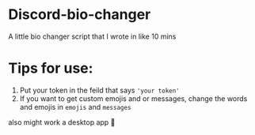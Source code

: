 # Discord-bio-changer
A little bio changer script that I wrote in like 10 mins



# Tips for use:
  1. Put your token in the feild that says `'your token'`
  2. If you want to get custom emojis and or messages, change the words and emojis in `emojis` and `messages`


also might work a desktop app  👀
